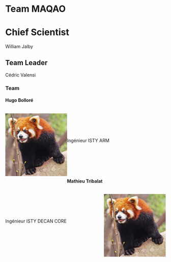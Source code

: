# Team MAQAO

# Chief Scientist

William Jalby

## Team Leader

Cédric Valensi

### Team

#### Hugo Bolloré

<p style="float:left">
  <img src="panda-roux-small.png" alt="Red panda" title="Cute and like apples!" />
</p>
<p style="line-height:197px;">
  Ingénieur ISTY
  ARM
</p>

#### Mathieu Tribalat

<p style="float:right">
  <img src="panda-roux-small.png" alt="Red panda" title="Cute and like apples!" />
</p>
<p style="line-height:197px;">
  Ingénieur ISTY
  DECAN
  CORE
</p>
